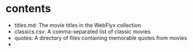 # contents
- titles.md: The movie titles in the WebFlyx collection
- classics.csv: A comma-separated list of classic movies
- quotes: A directory of files containing memorable quotes from movies
-
